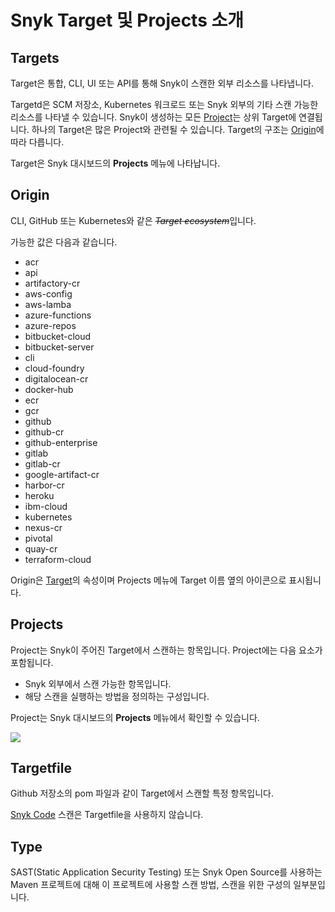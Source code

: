 # Snyk Target 및 Projects 소개

## Targets

Target은 통합, CLI, UI 또는 API를 통해 Snyk이 스캔한 외부 리소스를 나타냅니다.

Targetd은 SCM 저장소, Kubernetes 워크로드 또는 Snyk 외부의 기타 스캔 가능한 리소스를 나타낼 수 있습니다. Snyk이 생성하는 모든 [Project](./#projects)는 상위 Target에 연결됩니다. 하나의 Target은 많은 Project와 관련될 수 있습니다. Target의 구조는 [Origin](./#origin)에 따라 다릅니다.

Target은 Snyk 대시보드의 **Projects** 메뉴에 나타납니다.

## Origin

CLI, GitHub 또는 Kubernetes와 같은 ~~_Target ecosystem_~~입니다.

가능한 값은 다음과 같습니다.

* acr
* api
* artifactory-cr
* aws-config
* aws-lamba
* azure-functions
* azure-repos
* bitbucket-cloud
* bitbucket-server
* cli
* cloud-foundry
* digitalocean-cr
* docker-hub
* ecr
* gcr
* github
* github-cr
* github-enterprise
* gitlab
* gitlab-cr
* google-artifact-cr
* harbor-cr
* heroku
* ibm-cloud
* kubernetes
* nexus-cr
* pivotal
* quay-cr
* terraform-cloud

Origin은 [Target](./#targets)의 속성이며 Projects 메뉴에 Target 이름 옆의 아이콘으로 표시됩니다.

## Projects

Project는 Snyk이 주어진 Target에서 스캔하는 항목입니다. Project에는 다음 요소가 포함됩니다.

* Snyk 외부에서 스캔 가능한 항목입니다.
* 해당 스캔을 실행하는 방법을 정의하는 구성입니다.

Project는 Snyk 대시보드의 **Projects** 메뉴에서 확인할 수 있습니다.

![](../../.gitbook/assets/code1.png)

## Targetfile

Github 저장소의 pom 파일과 같이 Target에서 스캔할 특정 항목입니다.

[Snyk Code](../../products/snyk-code/) 스캔은 Targetfile을 사용하지 않습니다.

## Type

SAST(Static Application Security Testing) 또는 Snyk Open Source를 사용하는 Maven 프로젝트에 대해 이 프로젝트에 사용할 스캔 방법, 스캔을 위한 구성의 일부분입니다.
